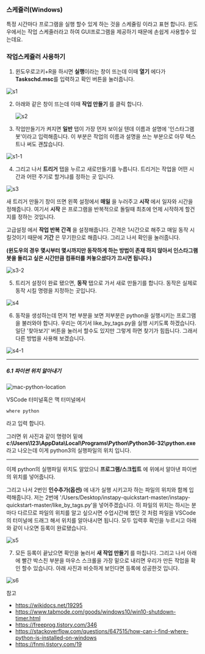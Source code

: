 ### 스케쥴러(Windows)

특정 시간마다 프로그램을 실행 할수 있게 하는 것을 스케쥴링 이라고 표현 합니다. 
윈도우에서는 작업 스케줄러라고 하여 GUI프로그램을 제공하기 때문에 손쉽게 사용할수 있는데요.





### 작업스케쥴러 사용하기



1. 윈도우로고키+R을 하시면 **실행**이라는 창이 뜨는데 이때 **열기** 에다가 **Taskschd.msc**를 입력하고 확인 버튼을 눌러줍니다.

![s1](./src/s1.png)





2. 아래와 같은 창이 뜨는데 이때 **작업 만들기** 를 클릭 합니다.

   ![s2](./src/s2.png)



3. 작업만들기가 켜지면 **일반** 탭이 가장 먼저 보이실 텐데 이름과 설명에 '인스타그램봇'이라고 입력해줍니다. 이 부분은 작업의 이름과 설명을 쓰는 부분으로 아무 텍스트나 써도 괜찮습니다.

![s1-1](./src/s1-1.png)



4. 그리고 나서 **트리거** 탭을 누르고 새로만들기를 누릅니다. 트리거는 작업을 어떤 시간과 어떤 주기로 할거냐를 정하는 곳 입니다. 

![s3](./src/s3-1.png)

새 트리거 만들기 창이 뜨면 왼쪽 설정에서 **매일** 을 누러주고 **시작** 에서 일자와 시간을 정해줍니다. 여기서 **시작** 은 프로그램을 반복적으로 돌릴때 최초에 언제 시작하게 할건지를 정하는 것입니다. 

고급설정 에서 **작업 반복 간격** 을 설정해줍니다. 간격은 1시간으로 해주고 매일 동작 시킬것이기 때문에 **기간** 은 무기한으로 해줍니다. 그리고 나서 확인을 눌러줍니다.

**(윈도우의 경우 몇시부터 몇시까지만 동작하게 하는 방법이 존재 하지 않아서 인스타그램봇을 돌리고 싶은 시간만큼 컴퓨터를 켜놓으셨다가 끄시면 됩니다.)**

![s3-2](./src/s3-2.png)

5. 트리거 설정이 완료 됐으면, **동작** 탭으로 가서 새로 만들기를 합니다. 동작은 실제로 동작 시킬 명령을 지정하는 곳입니다.

![s4](./src/s4.png)



6. 동작을 생성하는데 먼저 1번 부분을 보면 저부분은 python을 실행시키는 프로그램을 불러와야 합니다. 우리는 여기서 like_by_tags.py을 실행 시키도록 하겠습니다. 일단 '찾아보기' 버튼을 눌러서 할수도 있지만 그렇게 하면 찾기가 힘듭니다. 그래서 다른 방법을 사용해 보겠습니다.

![s4-1](./src/s4-1.png)



---

##### 6.1 파이썬 위치 알아내기

![mac-python-location](./src/win-python-location.png)

VSCode 터미널혹은 맥 터미널에서 

```
where python
```

라고 입력 합니다.

그러면 위 사진과 같이 명령어 밑에 **c:\Users\123\AppData\Local\Programs\Python\Python36-32\python.exe** 라고 나오는데 이게 python3의 실행파일의 위치 입니다.

---

이제 python의 실행파일 위치도 알았으니 **프로그램/스크립트** 에 위에서 알아낸 파이썬의 위치를 넣어줍니다. 

그리고 나서 2번인 **인수추가(옵션)** 에 내가 실행 시키고자 하는 파일의 위치와 함께 입력해줍니다. 
저는 2번에 '/Users/Desktop/instapy-quickstart-master/instapy-quickstart-master/like_by_tags.py'을 넣어주겠습니다. 
이 파일의 위치는 하시는 분 마다 다르므로 파일의 위치를 알고 싶으시면 수업시간에 했던 것 처럼 파일을 VSCode의 터미널에 드래그 해서 위치를 알아내시면 됩니다. 모두 입력후 확인을 누르시고 아래와 같이 나오면 등록이 완료됐습니다.

![s5](./src/s5.png)



7. 모든 등록이 끝났으면 확인을 눌러서 **새 작업 만들기** 를 마칩니다. 그리고 나서 아래에 빨간 박스친 부분을 마우스 스크롤을 가장 밑으로 내리면 우리가 만든 작업을 확인 할수 있습니다. 아래 사진과 비슷하게 보인다면 등록에 성공한것 입니다.

![s6](./src/s6.png)





참고

- https://wikidocs.net/19295
- https://www.tabmode.com/goods/windows10/win10-shutdown-timer.html
- https://freeprog.tistory.com/346
- https://stackoverflow.com/questions/647515/how-can-i-find-where-python-is-installed-on-windows
- https://fnmj.tistory.com/19